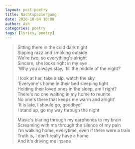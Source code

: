 ```yaml
---
layout: post-poetry
title: Nachtspaziergang
date: 2020-10-04 10:00
author: Ash
categories: poetry
tags: [lyrics, poetry]
---
```

> Sitting there in the cold dark night  
> Sipping razz and smoking outside  
> We're two, so everything's alright  
> Sincere, she looks right in my eye  
> 'Why you always stay, 'till the middle of the night?'  
> 
> I look at her, take a sip, watch the sky  
> 'Everyone's home in their bed sleeping tight  
> Holding their loved ones in the sleep, am I right?  
> There's no one waiting in my home to reunite  
> No one's there that keeps me warm and alright'  
> 'It is late, I should go, goodbye'  
> I stand up, go my way through the night  
> 
> Music's blaring through my earphones to my brain  
> Screaming with me through the silence of my pain  
> I'm walking home, everytime, even if there were a train  
> Truth is, I don't really have a home  
> And it's driving me insane  
